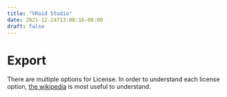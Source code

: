 ```yaml
---
title: "VRoid Studio"
date: 2021-12-24T13:08:16-08:00
draft: false
---
```


Export
===

There are multiple options for License.
In order to understand each license option, [the wikipedia](https://en.wikipedia.org/wiki/Creative_Commons_license#Types_of_license) is most useful to understand.
